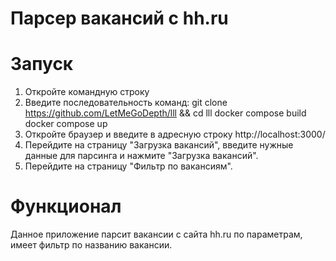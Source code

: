 # Парсер вакансий c hh.ru

# Запуск
1) Откройте командную строку
2) Введите последовательность команд:
   git clone https://github.com/LetMeGoDepth/lll && cd lll
   docker compose build
   docker compose up
3) Откройте браузер и введите в адресную строку http://localhost:3000/
4) Перейдите на страницу "Загрузка вакансий", введите нужные данные для парсинга и нажмите "Загрузка вакансий".
5) Перейдите на страницу "Фильтр по вакансиям".
# Функционал
Данное приложение парсит вакансии с сайта hh.ru по параметрам, имеет фильтр по названию вакансии.
